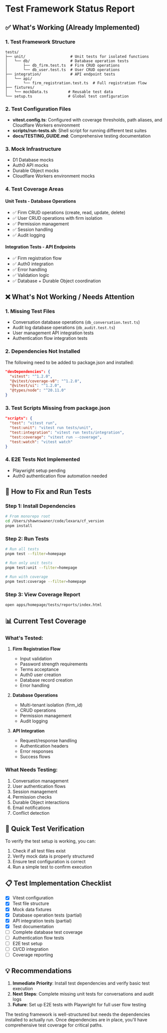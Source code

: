 # Test Framework Status Report

## ✅ What's Working (Already Implemented)

### 1. Test Framework Structure
```
tests/
├── unit/                    # Unit tests for isolated functions
│   └── db/                  # Database operation tests
│       ├── db_firm.test.ts  # Firm CRUD operations
│       └── db_user.test.ts  # User CRUD operations
├── integration/             # API endpoint tests
│   └── api/
│       └── firm_registration.test.ts  # Full registration flow
├── fixtures/
│   └── mockData.ts         # Reusable test data
└── setup.ts                # Global test configuration
```

### 2. Test Configuration Files
- **vitest.config.ts**: Configured with coverage thresholds, path aliases, and Cloudflare Workers environment
- **scripts/run-tests.sh**: Shell script for running different test suites
- **docs/TESTING_GUIDE.md**: Comprehensive testing documentation

### 3. Mock Infrastructure
- D1 Database mocks
- Auth0 API mocks
- Durable Object mocks
- Cloudflare Workers environment mocks

### 4. Test Coverage Areas

#### Unit Tests - Database Operations
- ✅ Firm CRUD operations (create, read, update, delete)
- ✅ User CRUD operations with firm isolation
- ✅ Permission management
- ✅ Session handling
- ✅ Audit logging

#### Integration Tests - API Endpoints
- ✅ Firm registration flow
- ✅ Auth0 integration
- ✅ Error handling
- ✅ Validation logic
- ✅ Database + Durable Object coordination

## ❌ What's Not Working / Needs Attention

### 1. Missing Test Files
- Conversation database operations (`db_conversation.test.ts`)
- Audit log database operations (`db_audit.test.ts`)
- User management API integration tests
- Authentication flow integration tests

### 2. Dependencies Not Installed
The following need to be added to package.json and installed:
```json
"devDependencies": {
  "vitest": "^1.2.0",
  "@vitest/coverage-v8": "^1.2.0",
  "@vitest/ui": "^1.2.0",
  "@types/node": "^20.11.0"
}
```

### 3. Test Scripts Missing from package.json
```json
"scripts": {
  "test": "vitest run",
  "test:unit": "vitest run tests/unit",
  "test:integration": "vitest run tests/integration",
  "test:coverage": "vitest run --coverage",
  "test:watch": "vitest watch"
}
```

### 4. E2E Tests Not Implemented
- Playwright setup pending
- Auth0 authentication flow automation needed

## 🔧 How to Fix and Run Tests

### Step 1: Install Dependencies
```bash
# From monorepo root
cd /Users/shawnswaner/code/lexara/cf_version
pnpm install
```

### Step 2: Run Tests
```bash
# Run all tests
pnpm test --filter=homepage

# Run only unit tests
pnpm test:unit --filter=homepage

# Run with coverage
pnpm test:coverage --filter=homepage
```

### Step 3: View Coverage Report
```bash
open apps/homepage/tests/reports/index.html
```

## 📊 Current Test Coverage

### What's Tested:
1. **Firm Registration Flow**
   - Input validation
   - Password strength requirements
   - Terms acceptance
   - Auth0 user creation
   - Database record creation
   - Error handling

2. **Database Operations**
   - Multi-tenant isolation (firm_id)
   - CRUD operations
   - Permission management
   - Audit logging

3. **API Integration**
   - Request/response handling
   - Authentication headers
   - Error responses
   - Success flows

### What Needs Testing:
1. Conversation management
2. User authentication flows
3. Session management
4. Permission checks
5. Durable Object interactions
6. Email notifications
7. Conflict detection

## 🚀 Quick Test Verification

To verify the test setup is working, you can:

1. Check if all test files exist
2. Verify mock data is properly structured
3. Ensure test configuration is correct
4. Run a simple test to confirm execution

## 📋 Test Implementation Checklist

- [x] Vitest configuration
- [x] Test file structure
- [x] Mock data fixtures
- [x] Database operation tests (partial)
- [x] API integration tests (partial)
- [x] Test documentation
- [ ] Complete database test coverage
- [ ] Authentication flow tests
- [ ] E2E test setup
- [ ] CI/CD integration
- [ ] Coverage reporting

## 💡 Recommendations

1. **Immediate Priority**: Install test dependencies and verify basic test execution
2. **Next Steps**: Complete missing unit tests for conversations and audit logs
3. **Future**: Set up E2E tests with Playwright for full user flow testing

The testing framework is well-structured but needs the dependencies installed to actually run. Once dependencies are in place, you'll have comprehensive test coverage for critical paths.
